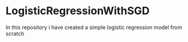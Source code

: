 # LogisticRegressionWithSGD
In this repository i have created a simple logistic regression model from scratch
